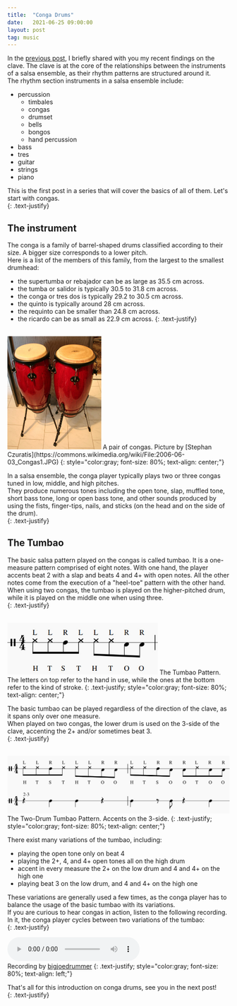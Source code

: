 ```yaml
---
title:  "Conga Drums"
date:   2021-06-25 09:00:00
layout: post
tag: music
---
```

In the [previous post](https://codinginclave.com/2021/the-clave/), I briefly shared with you my recent findings on the clave.
The clave is at the core of the relationships between the instruments of a salsa ensemble, as their rhythm patterns are structured around it.  
The rhythm section instruments in a salsa ensemble include:
 - percussion 
    - timbales
    - congas
    - drumset
    - bells
    - bongos
    - hand percussion
 - bass
 - tres
 - guitar
 - strings
 - piano 

This is the first post in a series that will cover the basics of all of them. Let's start with congas.  
{: .text-justify}

## The instrument
The conga is a family of barrel-shaped drums classified according to their size. A bigger size corresponds to a lower pitch.  
Here is a list of the members of this family, from the largest to the smallest drumhead: 
- the supertumba or rebajador can be as large as 35.5 cm across.
- the tumba or salidor is typically 30.5 to 31.8 cm across.
- the conga or tres dos is typically 29.2 to 30.5 cm across.
- the quinto is typically around 28 cm across.
- the requinto can be smaller than 24.8 cm across.
- the ricardo can be as small as 22.9 cm across.
{: .text-justify}

<br/>
<img src="../../assets/pictures/music/congas.jpg" style="zoom:25%;" />  
A pair of congas. Picture by [Stephan Czuratis](https://commons.wikimedia.org/wiki/File:2006-06-03_Congas1.JPG)
{: style="color:gray; font-size: 80%; text-align: center;"}
<br/>

In a salsa ensemble, the conga player typically plays two or three congas tuned in low, middle, and high pitches.  
They produce numerous tones including the open tone, slap, muffled tone, short bass tone, long or open bass tone, 
and other sounds produced by using the fists, finger-tips, nails, and sticks (on the head and on the side of the drum).  
{: .text-justify}

## The Tumbao
The basic salsa pattern played on the congas is called tumbao. 
It is a one-measure pattern comprised of eight notes. With one hand, the player accents beat 2 with a slap and beats 4 and 4+ with open notes.
All the other notes come from the execution of a "heel-toe" pattern with the other hand.  
When using two congas, the tumbao is played on the higher-pitched drum, while it is played on the middle one when using three.  
{: .text-justify}

<br/>
<img src="../../assets/pictures/music/conga-pattern/conga-tumbao.jpg" style="zoom:75%;" />  
The Tumbao Pattern. The letters on top refer to the hand in use, while the ones at the bottom refer to the kind of stroke.  
{: .text-justify; style="color:gray; font-size: 80%; text-align: center;"}
<br/>

The basic tumbao can be played regardless of the direction of the clave, as it spans only over one measure.  
When played on two congas, the lower drum is used on the 3-side of the clave, accenting the 2+ and/or sometimes beat 3.  
{: .text-justify}  

<br/>
<img src="../../assets/pictures/music/conga-pattern/two-drum-tumbao.jpg" style="zoom:75%;" />  
The Two-Drum Tumbao Pattern. Accents on the 3-side.  
{: .text-justify; style="color:gray; font-size: 80%; text-align: center;"}
<br/>

There exist many variations of the tumbao, including:
- playing the open tone only on beat 4
- playing the 2+, 4, and 4+ open tones all on the high drum
- accent in every measure the 2+ on the low drum and 4 and 4+ on the high one
- playing beat 3 on the low drum, and 4 and 4+ on the high one 

These variations are generally used a few times, as the conga player has to balance the usage of the basic tumbao with its variations.  
If you are curious to hear congas in action, listen to the following recording. In it, the conga player cycles between two variations of the tumbao:  
{: .text-justify}  

<audio src="/assets/audio/music/conga-pattern/tumbao.mp3" controls> Unable to load song. </audio>  
Recording by [bigjoedrummer](https://freesound.org/people/bigjoedrummer/sounds/214899/)
{: .text-justify; style="color:gray; font-size: 80%; text-align: left;"}
<br/>

That's all for this introduction on conga drums, see you in the next post!  
{: .text-justify}
